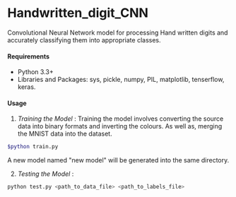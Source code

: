 # Handwritten_digit_CNN
Convolutional Neural Network model for processing Hand written digits and accurately classifying them into appropriate classes.

#### Requirements

* Python 3.3+
* Libraries and Packages:
sys, pickle, numpy, PIL, matplotlib, tenserflow, keras.

#### Usage

1.  *Training the Model* : Training the model involves converting the source data into binary formats and inverting the colours. As well as, merging the MNIST data into the dataset.
```sh
$python train.py
```
A new model named "new model" will be generated into the same directory.

2.  *Testing the Model* : 
```sh
python test.py <path_to_data_file> <path_to_labels_file>
```

